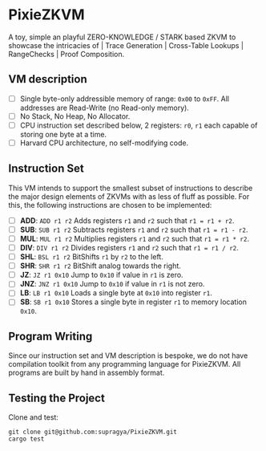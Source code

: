 # PixieZKVM
A toy, simple an playful ZERO-KNOWLEDGE / STARK based ZKVM to showcase the intricacies of | Trace Generation | Cross-Table Lookups | RangeChecks | Proof Composition.

## VM description
- [ ] Single byte-only addressible memory of range: `0x00` to `0xFF`. All addresses are Read-Write (no Read-only memory).
- [ ] No Stack, No Heap, No Allocator.
- [ ] CPU instruction set described below, 2 registers: `r0`, `r1` each capable of storing one byte at a time.
- [ ] Harvard CPU architecture, no self-modifying code.

## Instruction Set
This VM intends to support the smallest subset of instructions to describe the
major design elements of ZKVMs with as less of fluff as possible. For this, the
following instructions are chosen to be implemented:

- [ ] **ADD**: `ADD r1 r2` Adds registers `r1` and `r2` such that `r1 = r1 + r2`.
- [ ] **SUB**: `SUB r1 r2` Subtracts registers `r1` and `r2` such that `r1 = r1 - r2`.
- [ ] **MUL**: `MUL r1 r2` Multiplies registers `r1` and `r2` such that `r1 = r1 * r2`.
- [ ] **DIV**: `DIV r1 r2` Divides registers `r1` and `r2` such that `r1 = r1 / r2`.
- [ ] **SHL**: `BSL r1 r2` BitShifts `r1` by `r2` to the left. 
- [ ] **SHR**: `SHR r1 r2` BitShift analog towards the right.
- [ ] **JZ**: `JZ r1 0x10` Jump to `0x10` if value in `r1` is zero.
- [ ] **JNZ**: `JNZ r1 0x10` Jump to `0x10` if value in `r1` is not zero.
- [ ] **LB**: `LB r1 0x10` Loads a single byte at `0x10` into register `r1`.
- [ ] **SB**: `SB r1 0x10` Stores a single byte in register `r1` to memory location `0x10`.

## Program Writing
Since our instruction set and VM description is bespoke, we do not have compilation
toolkit from any programming language for PixieZKVM. All programs are built by
hand in assembly format.

## Testing the Project
Clone and test:
```
git clone git@github.com:supragya/PixieZKVM.git
cargo test
```
